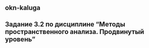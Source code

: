 ## okn-kaluga

## Задание 3.2 по дисциплине “Методы пространственного анализа. Продвинутый уровень”

